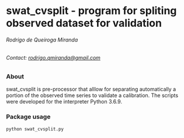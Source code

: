 # swat_cvsplit - program for spliting observed dataset for validation
###### *Rodrigo de Queiroga Miranda*

###### Contact: rodrigo.qmiranda@gmail.com

### About
swat_cvsplit is pre-processor that alllow for separating automatically a portion of the observed time series to validate a calibration. The scripts were developed for the interpreter Python 3.6.9.

### Package usage
```r
python swat_cvsplit.py 
```
